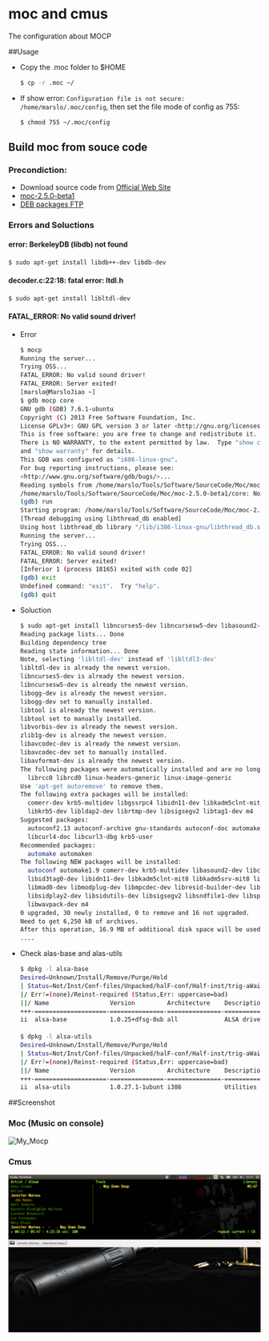 moc and cmus
===============

The configuration about MOCP

##Usage
- Copy the .moc folder to $HOME

    ```bash
    $ cp -r .moc ~/
    ```

- If show error: `Configuration file is not secure: /home/marslo/.moc/config`, then set the file mode of config as 755:

    ```bash
    $ chmod 755 ~/.moc/config
    ```

## Build moc from souce code
### Precondiction:
- Download source code from [Official Web Site](http://moc.daper.net/download)
- [moc-2.5.0-beta1](http://ftp.daper.net/pub/soft/moc/unstable/moc-2.5.0-beta1.tar.bz2)
- [DEB packages FTP](http://ftp.de.debian.org/pub/debian/pool/main/m/moc/)

### Errors and Soluctions
#### **error: BerkeleyDB (libdb) not found**

```bash
$ sudo apt-get install libdb++-dev libdb-dev
```
#### **decoder.c:22:18: fatal error: ltdl.h**

```bash
$ sudo apt-get install libltdl-dev
```

#### **FATAL_ERROR: No valid sound driver!**
- Error

    ```bash
    $ mocp
    Running the server...
    Trying OSS...
    FATAL_ERROR: No valid sound driver!
    FATAL_ERROR: Server exited!
    [marslo@MarsloJiao ~]
    $ gdb mocp core
    GNU gdb (GDB) 7.6.1-ubuntu
    Copyright (C) 2013 Free Software Foundation, Inc.
    License GPLv3+: GNU GPL version 3 or later <http://gnu.org/licenses/gpl.html>
    This is free software: you are free to change and redistribute it.
    There is NO WARRANTY, to the extent permitted by law.  Type "show copying"
    and "show warranty" for details.
    This GDB was configured as "i686-linux-gnu".
    For bug reporting instructions, please see:
    <http://www.gnu.org/software/gdb/bugs/>...
    Reading symbols from /home/marslo/Tools/Software/SourceCode/Moc/moc-2.5.0-beta1/mocp...done.
    /home/marslo/Tools/Software/SourceCode/Moc/moc-2.5.0-beta1/core: No such file or directory.
    (gdb) run
    Starting program: /home/marslo/Tools/Software/SourceCode/Moc/moc-2.5.0-beta1/mocp
    [Thread debugging using libthread_db enabled]
    Using host libthread_db library "/lib/i386-linux-gnu/libthread_db.so.1".
    Running the server...
    Trying OSS...
    FATAL_ERROR: No valid sound driver!
    FATAL_ERROR: Server exited!
    [Inferior 1 (process 18165) exited with code 02]
    (gdb) exit
    Undefined command: "exit".  Try "help".
    (gdb) quit
    ```

- Soluction

    ```bash
    $ sudo apt-get install libncurses5-dev libncursesw5-dev libasound2-dev libvorbis-dev libmad0-dev libid3tag0-dev zlib1g-dev libsndfile1-dev libflac-dev libogg-dev libsamplerate0-dev libspeex-dev libmpcdec-dev libsidplay2-dev libsidutils-dev libresid-builder-dev libwavpack-dev libtagc0-dev libcurl4-gnutls-dev libavcodec-dev libavformat-dev libltdl3-dev libtool libmodplug-dev automake1.9 autoconf
    Reading package lists... Done
    Building dependency tree
    Reading state information... Done
    Note, selecting 'libltdl-dev' instead of 'libltdl3-dev'
    libltdl-dev is already the newest version.
    libncurses5-dev is already the newest version.
    libncursesw5-dev is already the newest version.
    libogg-dev is already the newest version.
    libogg-dev set to manually installed.
    libtool is already the newest version.
    libtool set to manually installed.
    libvorbis-dev is already the newest version.
    zlib1g-dev is already the newest version.
    libavcodec-dev is already the newest version.
    libavcodec-dev set to manually installed.
    libavformat-dev is already the newest version.
    The following packages were automatically installed and are no longer required:
      librcc0 librcd0 linux-headers-generic linux-image-generic
    Use 'apt-get autoremove' to remove them.
    The following extra packages will be installed:
      comerr-dev krb5-multidev libgssrpc4 libidn11-dev libkadm5clnt-mit8 libkadm5srv-mit8 libkdb5-6
      libkrb5-dev libldap2-dev librtmp-dev libsigsegv2 libtag1-dev m4
    Suggested packages:
      autoconf2.13 autoconf-archive gnu-standards autoconf-doc automake1.9-doc krb5-doc libasound2-doc
      libcurl4-doc libcurl3-dbg krb5-user
    Recommended packages:
      automake automaken
    The following NEW packages will be installed:
      autoconf automake1.9 comerr-dev krb5-multidev libasound2-dev libcurl4-gnutls-dev libflac-dev libgssrpc4
      libid3tag0-dev libidn11-dev libkadm5clnt-mit8 libkadm5srv-mit8 libkdb5-6 libkrb5-dev libldap2-dev
      libmad0-dev libmodplug-dev libmpcdec-dev libresid-builder-dev librtmp-dev libsamplerate0-dev
      libsidplay2-dev libsidutils-dev libsigsegv2 libsndfile1-dev libspeex-dev libtag1-dev libtagc0-dev
      libwavpack-dev m4
    0 upgraded, 30 newly installed, 0 to remove and 16 not upgraded.
    Need to get 6,250 kB of archives.
    After this operation, 16.9 MB of additional disk space will be used.
    ....
    ```

- Check alas-base and alas-utils

    ```bash
    $ dpkg -l alsa-base
    Desired=Unknown/Install/Remove/Purge/Hold
    | Status=Not/Inst/Conf-files/Unpacked/halF-conf/Half-inst/trig-aWait/Trig-pend
    |/ Err?=(none)/Reinst-required (Status,Err: uppercase=bad)
    ||/ Name                 Version         Architecture    Description
    +++-====================-===============-===============-==============================================
    ii  alsa-base            1.0.25+dfsg-0ub all             ALSA driver configuration files

    $ dpkg -l alsa-utils
    Desired=Unknown/Install/Remove/Purge/Hold
    | Status=Not/Inst/Conf-files/Unpacked/halF-conf/Half-inst/trig-aWait/Trig-pend
    |/ Err?=(none)/Reinst-required (Status,Err: uppercase=bad)
    ||/ Name                 Version         Architecture    Description
    +++-====================-===============-===============-==============================================
    ii  alsa-utils           1.0.27.1-1ubunt i386            Utilities for configuring and using ALSA
    ```

##Screenshot
### Moc (Music on console)
![My_Mocp](https://github.com/Marslo/Moc_Cmus-Config/blob/master/screenshots/mocp.png?raw=true)

### Cmus
![My_Cmus](https://github.com/Marslo/Moc-Cmus_Config/blob/master/screenshots/cmus2.png?raw=true)

